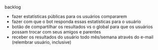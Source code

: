 backlog
- fazer estatísticas públicas para os usuários compararem
- fazer com que o bot responda essas estatísticas para o usuário
- botão de compartilhar os resultados vs o global para que os usuários possam trocar com seus amigos e parentes
- receber os resultados do usuário todo mês/semana através do e-mail (relembrar usuário, inclusive)


